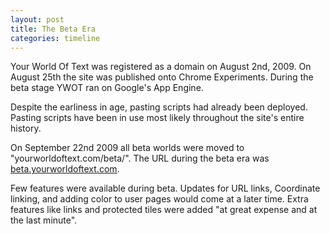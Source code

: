 ```yaml
---
layout: post
title: The Beta Era
categories: timeline
---
```


Your World Of Text was registered as a domain on August 2nd, 2009. On August 25th the site was published onto Chrome Experiments. During the beta stage YWOT ran on Google's App Engine.

Despite the earliness in age, pasting scripts had already been deployed. Pasting scripts have been in use most likely throughout the site's entire history.

On September 22nd 2009 all beta worlds were moved to "yourworldoftext.com/beta/". The URL during the beta era was [beta.yourworldoftext.com](http://beta.yourworldoftext.com).

Few features were available during beta. Updates for URL links, Coordinate linking, and adding color to user pages would come at a later time. Extra features like links and protected tiles were added "at great expense and at the last minute".
